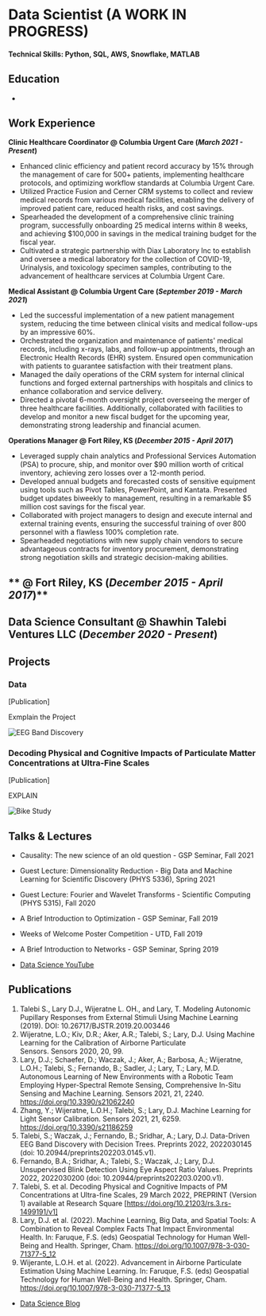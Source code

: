 # Data Scientist (A WORK IN PROGRESS)

#### Technical Skills: Python, SQL, AWS, Snowflake, MATLAB

## Education
-

## Work Experience
**Clinic Healthcare Coordinator @ Columbia Urgent Care (_March 2021 - Present_)**
- Enhanced clinic efficiency and patient record accuracy by 15% through the management of care for 500+ patients, implementing healthcare protocols, and optimizing workflow standards at Columbia Urgent Care.
- Utilized Practice Fusion and Cerner CRM systems to collect and review medical records from various medical facilities, enabling the delivery of improved patient care, reduced health risks, and cost savings.
- Spearheaded the development of a comprehensive clinic training program, successfully onboarding 25 medical interns within 8 weeks, and achieving $100,000 in savings in the medical training budget for the fiscal year.
- Cultivated a strategic partnership with Diax Laboratory Inc to establish and oversee a medical laboratory for the collection of COVID-19, Urinalysis, and toxicology specimen samples, contributing to the advancement of healthcare services at Columbia Urgent Care.

**Medical Assistant @ Columbia Urgent Care (_September 2019 - March 2021_)**
- Led the successful implementation of a new patient management system, reducing the time between clinical visits and medical follow-ups by an impressive 60%.
- Orchestrated the organization and maintenance of patients' medical records, including x-rays, labs, and follow-up appointments, through an Electronic Health Records (EHR) system. Ensured open communication with patients to guarantee satisfaction with their treatment plans.
- Managed the daily operations of the CRM system for internal clinical functions and forged external partnerships with hospitals and clinics to enhance collaboration and service delivery.
- Directed a pivotal 6-month oversight project overseeing the merger of three healthcare facilities. Additionally, collaborated with facilities to develop and monitor a new fiscal budget for the upcoming year, demonstrating strong leadership and financial acumen.

**Operations Manager @ Fort Riley, KS (_December 2015 - April 2017_)**
- Leveraged supply chain analytics and Professional Services Automation (PSA) to procure, ship, and monitor over $90 million worth of critical inventory, achieving zero losses over a 12-month period.
- Developed annual budgets and forecasted costs of sensitive equipment using tools such as Pivot Tables, PowerPoint, and Kantata. Presented budget updates biweekly to management, resulting in a remarkable $5 million cost savings for the fiscal year.
- Collaborated with project managers to design and execute internal and external training events, ensuring the successful training of over 800 personnel with a flawless 100% completion rate.
- Spearheaded negotiations with new supply chain vendors to secure advantageous contracts for inventory procurement, demonstrating strong negotiation skills and strategic decision-making abilities.

** @ Fort Riley, KS (_December 2015 - April 2017_)**
- 

**Data Science Consultant @ Shawhin Talebi Ventures LLC (_December 2020 - Present_)**
- 

## Projects
### Data
[Publication]

Exmplain the Project

![EEG Band Discovery](/assets/img/eeg_band_discovery.jpeg)

### Decoding Physical and Cognitive Impacts of Particulate Matter Concentrations at Ultra-Fine Scales
[Publication]

EXPLAIN

![Bike Study](/assets/img/bike_study.jpeg)

## Talks & Lectures
- Causality: The new science of an old question - GSP Seminar, Fall 2021
- Guest Lecture: Dimensionality Reduction - Big Data and Machine Learning for Scientific Discovery (PHYS 5336), Spring 2021
- Guest Lecture: Fourier and Wavelet Transforms - Scientific Computing (PHYS 5315), Fall 2020
- A Brief Introduction to Optimization - GSP Seminar, Fall 2019
- Weeks of Welcome Poster Competition - UTD, Fall 2019
- A Brief Introduction to Networks - GSP Seminar, Spring 2019

- [Data Science YouTube](https://www.youtube.com/channel/UCa9gErQ9AE5jT2DZLjXBIdA)

## Publications
1. Talebi S., Lary D.J., Wijeratne L. OH., and Lary, T. Modeling Autonomic Pupillary Responses from External Stimuli Using Machine Learning (2019). DOI: 10.26717/BJSTR.2019.20.003446
2. Wijeratne, L.O.; Kiv, D.R.; Aker, A.R.; Talebi, S.; Lary, D.J. Using Machine Learning for the Calibration of Airborne Particulate Sensors. Sensors 2020, 20, 99.
3. Lary, D.J.; Schaefer, D.; Waczak, J.; Aker, A.; Barbosa, A.; Wijeratne, L.O.H.; Talebi, S.; Fernando, B.; Sadler, J.; Lary, T.; Lary, M.D. Autonomous Learning of New Environments with a Robotic Team Employing Hyper-Spectral Remote Sensing, Comprehensive In-Situ Sensing and Machine Learning. Sensors 2021, 21, 2240. https://doi.org/10.3390/s21062240
4. Zhang, Y.; Wijeratne, L.O.H.; Talebi, S.; Lary, D.J. Machine Learning for Light Sensor Calibration. Sensors 2021, 21, 6259. https://doi.org/10.3390/s21186259
5. Talebi, S.; Waczak, J.; Fernando, B.; Sridhar, A.; Lary, D.J. Data-Driven EEG Band Discovery with Decision Trees. Preprints 2022, 2022030145 (doi: 10.20944/preprints202203.0145.v1).
6. Fernando, B.A.; Sridhar, A.; Talebi, S.; Waczak, J.; Lary, D.J. Unsupervised Blink Detection Using Eye Aspect Ratio Values. Preprints 2022, 2022030200 (doi: 10.20944/preprints202203.0200.v1).
7. Talebi, S. et al. Decoding Physical and Cognitive Impacts of PM Concentrations at Ultra-fine Scales, 29 March 2022, PREPRINT (Version 1) available at Research Square [https://doi.org/10.21203/rs.3.rs-1499191/v1]
8. Lary, D.J. et al. (2022). Machine Learning, Big Data, and Spatial Tools: A Combination to Reveal Complex Facts That Impact Environmental Health. In: Faruque, F.S. (eds) Geospatial Technology for Human Well-Being and Health. Springer, Cham. https://doi.org/10.1007/978-3-030-71377-5_12
9. Wijerante, L.O.H. et al. (2022). Advancement in Airborne Particulate Estimation Using Machine Learning. In: Faruque, F.S. (eds) Geospatial Technology for Human Well-Being and Health. Springer, Cham. https://doi.org/10.1007/978-3-030-71377-5_13

- [Data Science Blog](https://medium.com/@shawhin)
